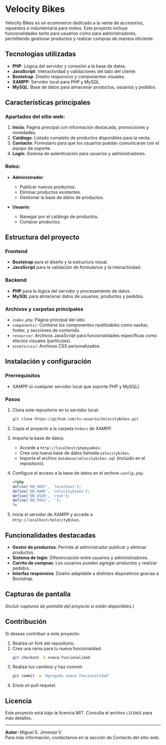 # Velocity Bikes

Velocity Bikes es un ecommerce dedicado a la venta de accesorios, repuestos e indumentaria para motos. Este proyecto incluye funcionalidades tanto para usuarios como para administradores, permitiendo gestionar productos y realizar compras de manera eficiente.

## Tecnologías utilizadas

- **PHP**: Lógica del servidor y conexión a la base de datos.
- **JavaScript**: Interactividad y validaciones del lado del cliente.
- **Bootstrap**: Diseño responsivo y componentes visuales.
- **XAMPP**: Servidor local para PHP y MySQL.
- **MySQL**: Base de datos para almacenar productos, usuarios y pedidos.

## Características principales

### Apartados del sitio web:

1. **Inicio**: Página principal con información destacada, promociones y novedades.
2. **Catálogo**: Listado completo de productos disponibles para la venta.
3. **Contacto**: Formulario para que los usuarios puedan comunicarse con el equipo de soporte.
4. **Login**: Sistema de autenticación para usuarios y administradores.

### Roles:

- **Administrador**:

  - Publicar nuevos productos.
  - Eliminar productos existentes.
  - Gestionar la base de datos de productos.

- **Usuario**:
  - Navegar por el catálogo de productos.
  - Comprar productos.

## Estructura del proyecto

### Frontend

- **Bootstrap** para el diseño y la estructura visual.
- **JavaScript** para la validación de formularios y la interactividad.

### Backend

- **PHP** para la lógica del servidor y procesamiento de datos.
- **MySQL** para almacenar datos de usuarios, productos y pedidos.

### Archivos y carpetas principales

- `index.php`: Página principal del sitio.
- `components/`: Contiene los componentes reutilizables como navbar, footer, y secciones de contenido.
- `resource/`: Archivos JavaScript para funcionalidades específicas como efectos visuales (partículas).
- `assets/css/`: Archivos CSS personalizados.

## Instalación y configuración

### Prerrequisitos

- XAMPP (o cualquier servidor local que soporte PHP y MySQL).

### Pasos

1. Clona este repositorio en tu servidor local:

   ```bash
   git clone https://github.com/tu-usuario/VelocityBikes.git
   ```

2. Copia el proyecto a la carpeta `htdocs` de XAMPP.

3. Importa la base de datos:

   - Accede a `http://localhost/phpmyadmin`.
   - Crea una nueva base de datos llamada `velocitybikes`.
   - Importa el archivo `database/velocitybikes.sql` (incluido en el repositorio).

4. Configura el acceso a la base de datos en el archivo `config.php`:

   ```php
   <?php
   define('DB_HOST', 'localhost');
   define('DB_NAME', 'velocitybikes');
   define('DB_USER', 'root');
   define('DB_PASS', '');
   ?>
   ```

5. Inicia el servidor de XAMPP y accede a `http://localhost/VelocityBikes`.

## Funcionalidades destacadas

- **Gestor de productos**: Permite al administrador publicar y eliminar productos.
- **Sistema de login**: Diferenciación entre usuarios y administradores.
- **Carrito de compras**: Los usuarios pueden agregar productos y realizar pedidos.
- **Interfaz responsiva**: Diseño adaptable a distintos dispositivos gracias a Bootstrap.

## Capturas de pantalla

_(Incluir capturas de pantalla del proyecto si están disponibles.)_

## Contribución

Si deseas contribuir a este proyecto:

1. Realiza un fork del repositorio.
2. Crea una rama para tu nueva funcionalidad:
   ```bash
   git checkout -b nueva-funcionalidad
   ```
3. Realiza tus cambios y haz commit:
   ```bash
   git commit -m "Agregada nueva funcionalidad"
   ```
4. Envía un pull request.

## Licencia

Este proyecto está bajo la licencia MIT. Consulta el archivo `LICENSE` para más detalles.

---

**Autor:** Miguel S. Jimenez V.  
Para más información, contáctanos en la sección de Contacto del sitio web.
